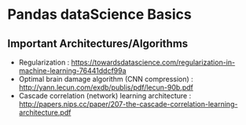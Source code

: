 # Pandas dataScience Basics

## Important Architectures/Algorithms
* Regularization : https://towardsdatascience.com/regularization-in-machine-learning-76441ddcf99a
* Optimal brain damage algorithm (CNN compression) : http://yann.lecun.com/exdb/publis/pdf/lecun-90b.pdf
* Cascade correlation (network) learning architecture : http://papers.nips.cc/paper/207-the-cascade-correlation-learning-architecture.pdf
